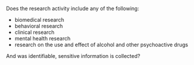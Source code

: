 Does the research activity include any of the following:

* biomedical research
* behavioral research
* clinical research
* mental health research
* research on the use and effect of alcohol and other psychoactive drugs

And was identifiable, sensitive information is collected?
